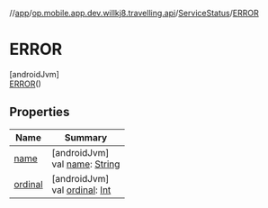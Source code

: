 //[app](../../../../index.md)/[op.mobile.app.dev.willkj8.travelling.api](../../index.md)/[ServiceStatus](../index.md)/[ERROR](index.md)

# ERROR

[androidJvm]\
[ERROR](index.md)()

## Properties

| Name | Summary |
|---|---|
| [name](../../../op.mobile.app.dev.willkj8.travelling.helpers.settings/-u-i-mode/-l-i-g-h-t/index.md#-372974862%2FProperties%2F-912451524) | [androidJvm]<br>val [name](../../../op.mobile.app.dev.willkj8.travelling.helpers.settings/-u-i-mode/-l-i-g-h-t/index.md#-372974862%2FProperties%2F-912451524): [String](https://kotlinlang.org/api/latest/jvm/stdlib/kotlin/-string/index.html) |
| [ordinal](../../../op.mobile.app.dev.willkj8.travelling.helpers.settings/-u-i-mode/-l-i-g-h-t/index.md#-739389684%2FProperties%2F-912451524) | [androidJvm]<br>val [ordinal](../../../op.mobile.app.dev.willkj8.travelling.helpers.settings/-u-i-mode/-l-i-g-h-t/index.md#-739389684%2FProperties%2F-912451524): [Int](https://kotlinlang.org/api/latest/jvm/stdlib/kotlin/-int/index.html) |

